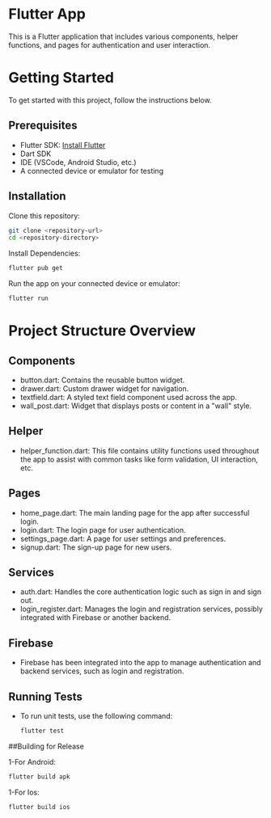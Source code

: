 # Flutter App

This is a Flutter application that includes various components, helper functions, and pages for authentication and user interaction.

# Getting Started
To get started with this project, follow the instructions below.

## Prerequisites
- Flutter SDK: [Install Flutter](https://flutter.dev/docs/get-started/install)
- Dart SDK
- IDE (VSCode, Android Studio, etc.)
- A connected device or emulator for testing

## Installation

Clone this repository:

```bash
git clone <repository-url>
cd <repository-directory>
```

Install Dependencies:
```bash
flutter pub get
```
Run the app on your connected device or emulator:
```bash
flutter run
```

# Project Structure Overview

## Components
- button.dart: Contains the reusable button widget.
- drawer.dart: Custom drawer widget for navigation.
- textfield.dart: A styled text field component used across the app.
- wall_post.dart: Widget that displays posts or content in a "wall" style.

## Helper
- helper_function.dart: This file contains utility functions used throughout the app to assist with common tasks like form validation, UI interaction, etc.

## Pages
- home_page.dart: The main landing page for the app after successful login.
- login.dart: The login page for user authentication.
- settings_page.dart: A page for user settings and preferences.
- signup.dart: The sign-up page for new users.

## Services
- auth.dart: Handles the core authentication logic such as sign in and sign out.
- login_register.dart: Manages the login and registration services, possibly integrated with Firebase or another backend.

## Firebase
- Firebase has been integrated into the app to manage authentication and backend services, such as login and registration.


## Running Tests
- To run unit tests, use the following command:
  ```bash
  flutter test
  ```

##Building for Release

1-For Android:
  ```bash
  flutter build apk
  ```

1-For Ios:
  ```bash
  flutter build ios
  ```



